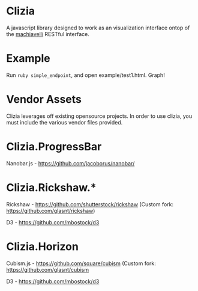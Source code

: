 Clizia
======

A javascript library designed to work as an visualization interface ontop of the [machiavelli](https://github.com/anchor/machiavelli) RESTful interface. 


Example
=====

Run `ruby simple_endpoint`, and open example/test1.html. Graph!

Vendor Assets
=========

Clizia leverages off existing opensource projects. In order to use clizia, you must include the various vendor files provided. 



# Clizia.ProgressBar

Nanobar.js - https://github.com/jacoborus/nanobar/ 


# Clizia.Rickshaw.*

Rickshaw - https://github.com/shutterstock/rickshaw
(Custom fork: https://github.com/glasnt/rickshaw)

D3 - https://github.com/mbostock/d3


# Clizia.Horizon

Cubism.js - https://github.com/square/cubism
(Custom fork: https://github.com/glasnt/cubism


D3 - https://github.com/mbostock/d3

